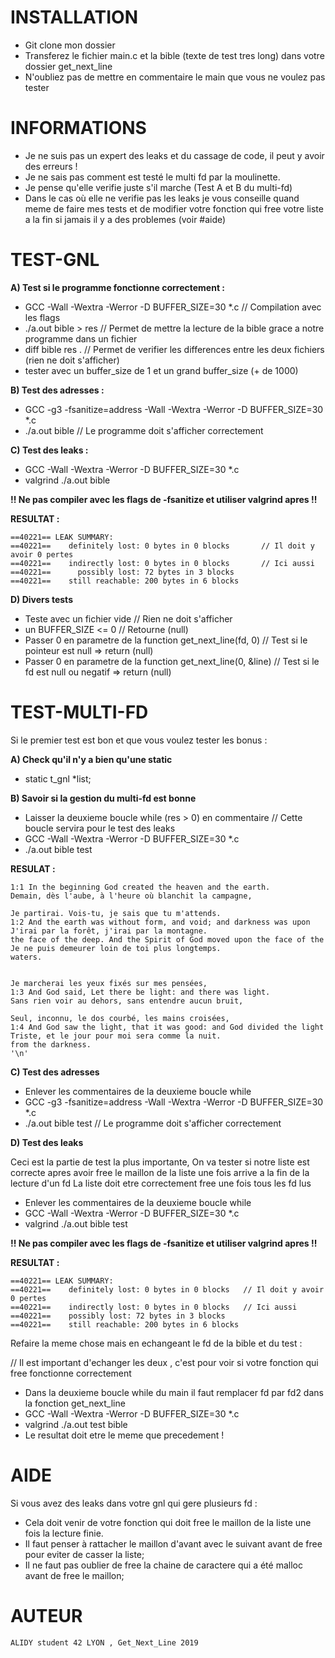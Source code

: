 # INSTALLATION

- Git clone mon dossier
- Transferez le fichier main.c et la bible (texte de test tres long) dans votre dossier get_next_line
- N'oubliez pas de mettre en commentaire le main que vous ne voulez pas tester 

# INFORMATIONS
- Je ne suis pas un expert des leaks et du cassage de code, il peut y avoir des erreurs !
- Je ne sais pas comment est testé le multi fd par la moulinette.
- Je pense qu'elle verifie juste s'il marche (Test A et B du multi-fd)
- Dans le cas où elle ne verifie pas les leaks je vous conseille quand meme de faire mes tests 
	et de modifier votre fonction qui free votre liste a la fin si jamais il y a des problemes (voir #aide)
	
# TEST-GNL

**A) Test si le programme fonctionne correctement :**

- GCC -Wall -Wextra -Werror -D BUFFER_SIZE=30 *.c 	// Compilation avec les flags 
- ./a.out bible > res         // Permet de mettre la lecture de la bible grace a notre programme dans un fichier
- diff bible res .           // Permet de verifier les differences entre les deux fichiers (rien ne doit s'afficher)
- tester avec un buffer_size de 1 et un grand buffer_size (+ de 1000)

**B) Test des adresses :**

- GCC -g3 -fsanitize=address -Wall -Wextra -Werror -D BUFFER_SIZE=30 *.c
- ./a.out bible 	// Le programme doit s'afficher correctement

**C) Test des leaks :**

- GCC -Wall -Wextra -Werror -D BUFFER_SIZE=30 *.c
- valgrind ./a.out bible										

**!! Ne pas compiler avec les flags de -fsanitize et utiliser valgrind apres !!**

**RESULTAT :**
```
==40221== LEAK SUMMARY:
==40221==    definitely lost: 0 bytes in 0 blocks		// Il doit y avoir 0 pertes
==40221==    indirectly lost: 0 bytes in 0 blocks		// Ici aussi
==40221==      possibly lost: 72 bytes in 3 blocks
==40221==    still reachable: 200 bytes in 6 blocks
```
**D) Divers tests**

- Teste avec un fichier vide 		// Rien ne doit s'afficher 
- un BUFFER_SIZE <= 0 			// Retourne (null)
- Passer 0 en parametre de la function get_next_line(fd, 0) 	// Test si le pointeur est null => return (null)
- Passer 0 en parametre de la function get_next_line(0, &line)  // Test si le fd est null ou negatif => return (null)

# TEST-MULTI-FD

Si le premier test est bon et que vous voulez tester les bonus :

**A) Check qu'il n'y a bien qu'une static**

- static t_gnl	*list;

**B) Savoir si la gestion du multi-fd est bonne**

- Laisser la deuxieme boucle while (res > 0) en commentaire	// Cette boucle servira pour le test des leaks
- GCC -Wall -Wextra -Werror -D BUFFER_SIZE=30 *.c
- ./a.out bible test

**RESULAT :**
```
1:1 In the beginning God created the heaven and the earth.
Demain, dès l'aube, à l'heure où blanchit la campagne,

Je partirai. Vois-tu, je sais que tu m'attends.
1:2 And the earth was without form, and void; and darkness was upon
J'irai par la forêt, j'irai par la montagne.
the face of the deep. And the Spirit of God moved upon the face of the
Je ne puis demeurer loin de toi plus longtemps.
waters.


Je marcherai les yeux fixés sur mes pensées,
1:3 And God said, Let there be light: and there was light.
Sans rien voir au dehors, sans entendre aucun bruit,

Seul, inconnu, le dos courbé, les mains croisées,
1:4 And God saw the light, that it was good: and God divided the light
Triste, et le jour pour moi sera comme la nuit.
from the darkness.
'\n'
```
**C) Test des adresses**

- Enlever les commentaires de la deuxieme boucle while
- GCC -g3 -fsanitize=address -Wall -Wextra -Werror -D BUFFER_SIZE=30 *.c
- ./a.out bible test // Le programme doit s'afficher correctement

**D) Test des leaks**

 Ceci est la partie de test la plus importante, 
 On va tester si notre liste est correcte apres avoir free le maillon de la liste
 une fois arrive a la fin de la lecture d'un fd
 La liste doit etre correctement free une fois tous les fd lus 	

- Enlever les commentaires de la deuxieme boucle while
- GCC -Wall -Wextra -Werror -D BUFFER_SIZE=30 *.c
- valgrind ./a.out bible test	

**!! Ne pas compiler avec les flags de -fsanitize et utiliser valgrind apres !!**

**RESULTAT :**
```
==40221== LEAK SUMMARY:
==40221==    definitely lost: 0 bytes in 0 blocks 	// Il doit y avoir 0 pertes
==40221==    indirectly lost: 0 bytes in 0 blocks	// Ici aussi
==40221==    possibly lost: 72 bytes in 3 blocks
==40221==    still reachable: 200 bytes in 6 blocks 
```
Refaire la meme chose mais en echangeant le fd de la bible et du test :

// Il est important d'echanger les deux , c'est pour voir si votre fonction qui free fonctionne correctement

- Dans la deuxieme boucle while du main il faut remplacer fd par fd2 dans la fonction get_next_line 
- GCC -Wall -Wextra -Werror -D BUFFER_SIZE=30 *.c
- valgrind ./a.out test bible
- Le resultat doit etre le meme que precedement !

# AIDE

Si vous avez des leaks dans votre gnl qui gere plusieurs fd :

- Cela doit venir de votre fonction qui doit free le maillon de la liste une fois la lecture finie.
- Il faut penser à rattacher le maillon d'avant avec le suivant avant de free pour eviter de casser la liste;
- Il ne faut pas oublier de free la chaine de caractere qui a été malloc avant de free le maillon;

# AUTEUR

	ALIDY student 42 LYON , Get_Next_Line 2019
